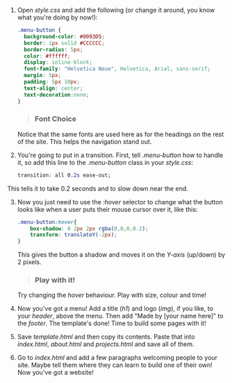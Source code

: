 1. Open *style.css* and add the following (or change it around, you know what you're doing by now!):
    ```css
    .menu-button {
      background-color: #0093D5;
      border: 1px solid #CCCCCC;
      border-radius: 5px;
      color: #ffffff;
      display: inline-block;
      font-family: "Helvetica Neue", Helvetica, Arial, sans-serif;
      margin: 5px;
      padding: 5px 10px;
      text-align: center;
      text-decoration:none;
    }
    ```
    > ### Font Choice
    Notice that the same fonts are used here as for the headings on the rest of the site. This helps the navigation stand out.

2. You're going to put in a transition. First, tell *.menu-button* how to handle it, so add this line to the *.menu-button* class in your *style.css*:
    ```css
    transition: all 0.2s ease-out;
    ```
  This tells it to take 0.2 seconds and to slow down near the end.

3. Now you just need to use the *:hover* selector to change what the button looks like when a user puts their mouse cursor over it, like this:
    ```css
    .menu-button:hover{
        box-shadow: 0 2px 2px rgba(0,0,0,0.2);
        transform: translateY(-2px);
    }
    ```
    This gives the button a shadow and moves it on the *Y-axis* (up/down) by 2 pixels.
    > ### Play with it!
      Try changing the *hover* behaviour. Play with size, colour and time!

4. Now you've got a menu! Add a title (*h1*) and logo (*img*), if you like, to your *header*, above the menu. Then add "Made by [your name here]" to the *footer*. The template's done! Time to build some pages with it!

5. Save *template.html* and then copy its contents. Paste that into *index.html*, *about.html* and *projects.html* and save all of them.

6. Go to *index.html* and add a few paragraphs welcoming people to your site. Maybe tell them where they can learn to build one of their own! Now you've got a website!
